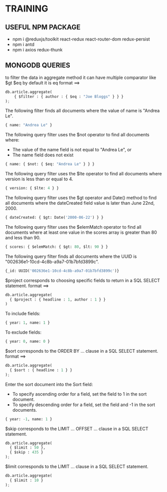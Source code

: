 # TRAINING

## USEFUL NPM PACKAGE

- npm i @reduxjs/toolkit react-redux react-router-dom redux-persist
- npm i antd
- npm i axios redux-thunk                

## MONGODB QUERIES

to filter the data in aggregate method  it can have multiple comparator like $gt $eq by default it is eq 
format ==>  
```python
db.article.aggregate(
    { $filter : { author : { $eq : "Joe Bloggs" } } }
);
```

The following filter finds all documents where the value of name is "Andrea Le".
```python
{ name: "Andrea Le" }
```

The following query filter uses the $not operator to find all documents where:
- The value of the name field is not equal to "Andrea Le", or
- The name field does not exist
```python
{ name: { $not: { $eq: "Andrea Le" } } }
```

The following query filter uses the $lte operator to find all documents where version is less than or equal to 4.
```python
{ version: { $lte: 4 } }
```

The following query filter  uses the $gt operator and Date() method to find all documents where the dateCreated field value is later than June 22nd, 2000.
```python
{ dateCreated: { $gt: Date('2000-06-22') } }
```

The following query filter uses the $elemMatch operator to find all documents where at least one value in the scores array is greater than 80 and less than 90.
```python
{ scores: { $elemMatch: { $gt: 80, $lt: 90 } }
```

The following query filter finds all documents where the UUID is "002636e1-10cd-4c8b-a9a7-01b7bfd3899c".
```python
{_id: UUID('002636e1-10cd-4c8b-a9a7-01b7bfd3899c')}
```

$project corresponds to choosing specific fields to return in a SQL SELECT statement.
format ==>
```python
db.article.aggregate(
  { $project : { headline : 1, author : 1 } }
)
```
To include fields:
```python
{ year: 1, name: 1 }
```
To exclude fields:
```python
{ year: 0, name: 0 }
```

$sort corresponds to the ORDER BY ... clause in a SQL SELECT statement.
format ==>
```python
db.article.aggregate(
  { $sort : { headline : 1 } }
);
```

Enter the sort document into the Sort field:

- To specify ascending order for a field, set the field to 1 in the sort document.
- To specify descending order for a field, set the field and -1 in the sort documents.
```python
{ year: -1, name: 1 }
```

$skip corresponds to the LIMIT ... OFFSET ... clause in a SQL SELECT statement.
```python
db.article.aggregate(
  { $limit : 50 },
  { $skip : 435 }
);
```
$limit corresponds to the LIMIT ... clause in a SQL SELECT statement.
```python
db.article.aggregate(
  { $limit : 10 }
);
```